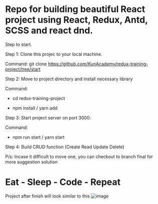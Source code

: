 # Repo for building beautiful React project using React, Redux, Antd, SCSS and react dnd.
Step to start.

Step 1: Clone this projec to your local machine.

Command: git clone https://github.com/KunAcademy/redux-training-project/tree/start

Step 2: Move to project directory and install necessary library

Command: 
  - cd redux-training-project

  - npm install / yarn add

Step 3: Start project server on port 3000.

Command: 
  - npm run start / yarn start

Step 4: Build CRUD function (Create Read Update Delete) 

P/s: Incase it difficult to move one, you can checkout to branch final for more suggestion solution
# Eat - Sleep - Code - Repeat
Project after finish will look similar to this
![image](https://user-images.githubusercontent.com/56016006/198548503-e92ddfb8-f122-4e31-89fb-947ec3ec3000.png)
